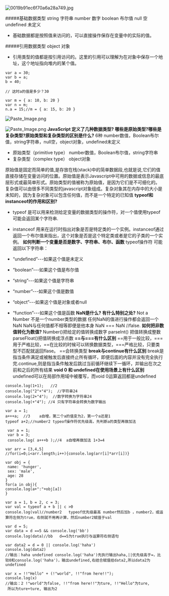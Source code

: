 
![0019b91ec6f70a6a28a749.jpg](http://upload-images.jianshu.io/upload_images/3016465-3fce50e552563d65.jpg?imageMogr2/auto-orient/strip%7CimageView2/2/w/1240)

#####基础数据类型
string 字符串 number 数字 boolean 布尔值  null 空 undefined 未定义
- 基础数据都是按照值来访问的，可以直接操作保存在变量中的实际的值。

#####引用数据类型
object 对象
- 引用类型的值都是按引用访问的。这里的引用可以理解为在对象中保存一个地址，这个地址指向堆内的某个值。

```
var a = 30;
var b = a;
b = 40;

// 这时a的值是多少？30

var m = { a: 10, b: 20 }
var n = m;
n.a = 15;//m = { a: 15, b: 20 }
```


![Paste_Image.png](http://upload-images.jianshu.io/upload_images/3016465-6d6c7792318011f7.png?imageMogr2/auto-orient/strip%7CimageView2/2/w/1240)

![Paste_Image.png](http://upload-images.jianshu.io/upload_images/3016465-12da0ba2b6b72420.png?imageMogr2/auto-orient/strip%7CimageView2/2/w/1240)
**JavaScript 定义了几种数据类型? 哪些是原始类型?哪些是复杂类型?原始类型和复杂类型的区别是什么?**
6种
number数值，Boolean布尔值，string字符串，null空，object对象，undefined未定义

* 原始类型（primitive type）
number数值，Boolean布尔值，string字符串
* 复杂类型（complex type）
object对象

原始值是固定而简单的值,是存放在栈(stack)中的简单数据段,也就是说,它们的值直接存储在变量访问的位置。原始值是表示Javascript中可用的数据或信息的最底层形式或最简单形式。原始类型的值被称为原始值，是因为它们是不可细化的。
复杂值可以由很多不同类型的javascript对象组成。复杂对象其在内存中的大小是未知的，因为复杂对象可以包含任何值，而不是一个特定的已知值
**typeof和instanceof的作用和区别?**


* typeof 是可以用来检测给定变量的数据类型的操作符，对一个值使用typeof可能会返回某个字符串.

* instanceof 用来在运行时指出对象是否是特定类的一个实例。instanceof通过返回一个布尔值来指出，这个对象是否是这个特定类或者是它的子类的一个实例。
**如何判断一个变量是否是数字、字符串、布尔、函数**
typeof操作符
   可能返回以下字符串：

* “undefined”---如果这个值是未定义
* “boolean”---如果这个值是布尔值
* “string”---如果这个值是字符串
* “number”---如果这个值是数值
* “object”---如果这个值是对象或者null
* “function”---如果这个值是函数
**NaN是什么? 有什么特别之处?**
Not a Number 不是一个number类型的数据
任何NaN的值进行操作都会返回一个NaN
NaN与任何值都不相等即便是他本身 NaN === NaN  //false.
**如何把非数值转化为数值?**
Number()把给定的值转换成数字
 parseInt() 把值转换成整数
 parseFloat()把值转换成浮点数
**==与===有什么区别**
==用于一般比较，===用于严格比较，==在比较的时候可以转换数据类型，===严格比较，只要类型不匹配就返回flase。
==会转换类型
**break与continue有什么区别**
break是指当条件满足或被触发后直接终止所有循环，即便后面的内容并没有完全执行完.continue,则是指当条件触发后跳过当前循环继续下一循环，并输出在次之前和之后的所有结果
**void 0 和 undefined在使用场景上有什么区别**
undefined可以在局部作用域中被覆写，而void 0运算返回都是undefined

```
console.log(1+1);   //2 
console.log("2"+"4");  //字符串24
console.log(2+"4");  //数字转换为字符串24
console.log(+"4"); //4 只有字符串会转换为数字输出

var a = 1;  
a+++a;  //3    a自增，第二个a的值变为2，第一个a还是1
typeof a+2;//number2 typeof操作符优先级高，先判断a的类型再做加法

 var a = 1;
 var b = 3;
 console.log( a+++b );//4  a自增再做加法 1+3=4

var arr = [3,4,5]
//for(i=0;i<arr.length;i++){console.log(arr[i]*arr[i])}

var obj = {
 name: 'hunger', 
 sex: 'male', 
 age: 28 
}
for(a in obj){
console.log(a+":"+obj[a])
}

var a = 1, b = 2, c = 3;
var val = typeof a + b || c >0
console.log(val)//number2   typeof优先级最高 number然后加b ，number2，或运算符左侧为true，右侧就不用再计算，然后number2赋值于val

var d = 5;
var data = d ==5 && console.log('bb')
console.log(data)//bb   d==5为true执行与运算符右侧语句

var data2 = d = 0 || console.log('haha')
console.log(data2)
//输出：haha undefined console.log('haha')先执行输出haha,||优先级高于=，比较0和console.log('haha')，输出undefined,右结合赋值给data2,所以data2为undefined
 
var x = !!"Hello" + (!"world", !!"from here!!");
console.log(x)
//输出：2 !"world"为false, !!"from here!!"为ture, !!"Hello"为ture,
 所以为ture+ture, 输出为2

```